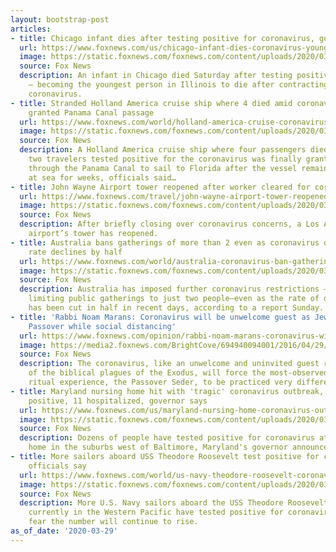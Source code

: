 ```yaml
---
layout: bootstrap-post
articles:
- title: Chicago infant dies after testing positive for coronavirus, governor says
  url: https://www.foxnews.com/us/chicago-infant-dies-coronavirus-youngest-covid-19-death-illinois
  image: https://static.foxnews.com/foxnews.com/content/uploads/2020/03/virus-illinois-AP.jpg
  source: Fox News
  description: An infant in Chicago died Saturday after testing positive for COVID-19
    – becoming the youngest person in Illinois to die after contracting the novel
    coronavirus.
- title: Stranded Holland America cruise ship where 4 died amid coronavirus outbreak
    granted Panama Canal passage
  url: https://www.foxnews.com/world/holland-america-cruise-coronavirus-panama-canal
  image: https://static.foxnews.com/foxnews.com/content/uploads/2020/03/AP1-Zaandam.jpg
  source: Fox News
  description: A Holland America cruise ship where four passengers died and at least
    two travelers tested positive for the coronavirus was finally granted passage
    through the Panama Canal to sail to Florida after the vessel remained stranded
    at sea for weeks, officials said…
- title: John Wayne Airport tower reopened after worker cleared for coronavirus infection
  url: https://www.foxnews.com/travel/john-wayne-airport-tower-reopened-coronavirus
  image: https://static.foxnews.com/foxnews.com/content/uploads/2020/03/John-Wayne-Airport.jpg
  source: Fox News
  description: After briefly closing over coronavirus concerns, a Los Angeles area
    airport’s tower has reopened.
- title: Australia bans gatherings of more than 2 even as coronavirus daily infection
    rate declines by half
  url: https://www.foxnews.com/world/australia-coronavirus-ban-gatherings-daily-infection-down
  image: https://static.foxnews.com/foxnews.com/content/uploads/2020/03/RT-Scott-Morrison.jpg
  source: Fox News
  description: Australia has imposed further coronavirus restrictions — including
    limiting public gatherings to just two people—even as the rate of daily infections
    has been cut in half in recent days, according to a report Sunday.
- title: 'Rabbi Noam Marans: Coronavirus will be unwelcome guest as Jews celebrate
    Passover while social distancing'
  url: https://www.foxnews.com/opinion/rabbi-noam-marans-coronavirus-will-be-unwelcome-guest-as-jews-celebrate-passover-while-social-distancing
  image: https://media2.foxnews.com/BrightCove/694940094001/2016/04/29/694940094001_4870397107001_c42e87de-bb72-4374-9deb-9e88d34fec08.jpg
  source: Fox News
  description: The coronavirus, like an unwelcome and uninvited guest reminiscent
    of the biblical plagues of the Exodus, will force the most-observed annual Jewish
    ritual experience, the Passover Seder, to be practiced very differently in April..
- title: Maryland nursing home hit with 'tragic' coronavirus outbreak, as 66 test
    positive, 11 hospitalized, governor says
  url: https://www.foxnews.com/us/maryland-nursing-home-coronavirus-outbreak-carroll-county-governor-hogan
  image: https://static.foxnews.com/foxnews.com/content/uploads/2020/03/LarryHogan_1.jpg
  source: Fox News
  description: Dozens of people have tested positive for coronavirus at a nursing
    home in the suburbs west of Baltimore, Maryland's governor announced late Saturday.
- title: More sailors aboard USS Theodore Roosevelt test positive for coronavirus,
    officials say
  url: https://www.foxnews.com/world/us-navy-theodore-roosevelt-coronavirus-positive
  image: https://static.foxnews.com/foxnews.com/content/uploads/2020/03/uss_roosevelt_istock_720.jpg
  source: Fox News
  description: More U.S. Navy sailors aboard the USS Theodore Roosevelt aircraft carrier
    currently in the Western Pacific have tested positive for coronavirus and officials
    fear the number will continue to rise.
as_of_date: '2020-03-29'
---
```


